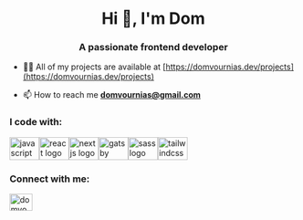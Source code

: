 <h1 align="center">Hi 👋, I'm Dom</h1>
<h3 align="center">A passionate frontend developer</h3>

- 👨‍💻 All of my projects are available at [https://domvournias.dev/projects](https://domvournias.dev/projects)

- 📫 How to reach me **domvournias@gmail.com**

<h3 align="left">I code with:</h3>
<div>
  <img src="https://cdn.jsdelivr.net/gh/devicons/devicon/icons/javascript/javascript-original.svg" height="40" width="52" alt="javascript logo"  /><img src="https://cdn.jsdelivr.net/gh/devicons/devicon/icons/react/react-original.svg" height="40" width="52" alt="react logo"  /><img src="https://cdn.jsdelivr.net/gh/devicons/devicon/icons/nextjs/nextjs-original.svg" height="40" width="52" alt="nextjs logo"  /><img src="https://cdn.jsdelivr.net/gh/devicons/devicon/icons/gatsby/gatsby-plain.svg" height="40" width="52" alt="gatsby logo"  /><img src="https://cdn.jsdelivr.net/gh/devicons/devicon/icons/sass/sass-original.svg" height="40" width="52" alt="sass logo"  /><img src="https://cdn.jsdelivr.net/gh/devicons/devicon/icons/tailwindcss/tailwindcss-original-wordmark.svg" height="40" width="52" alt="tailwindcss logo"  />
</div>

<h3 align="left">Connect with me:</h3>
<p align="left">
<a href="https://linkedin.com/in/domvournias" target="blank"><img align="center" src="https://raw.githubusercontent.com/rahuldkjain/github-profile-readme-generator/master/src/images/icons/Social/linked-in-alt.svg" alt="domvournias" height="30" width="40" /></a>
</p>



